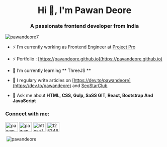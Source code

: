 
<h1 align="center">Hi 👋, I'm Pawan Deore</h1>
<h3 align="center">A passionate frontend developer from India</h3>

<p align="left"> <a href="https://twitter.com/pawandeore7" target="blank"><img src="https://img.shields.io/twitter/follow/pawandeore7?logo=twitter&style=for-the-badge" alt="pawandeore7" /></a> </p>


- ⚡ I’m currently working as Frontend Engineer at [Project Pro](https://www.dezyre.com/) 

- ⚡ Portfolio : [https://pavandeore.github.io](https://pavandeore.github.io)

- 🌱 I’m currently learning ** ThreeJS **

- 📝 I regulary write articles on [https://dev.to/pawandeore](https://dev.to/pawandeore) and [SeoStarClub](https://seostarclub.blogspot.com/)

- 💬 Ask me about **HTML, CSS, Gulp, SaSS GIT, React, Bootstrap And JavaScript**


<h3 align="left">Connect with me:</h3>
<p align="left">
<a href="https://dev.to/pawandeore" target="blank"><img align="center" src="https://cdn.jsdelivr.net/npm/simple-icons@3.0.1/icons/dev-dot-to.svg" alt="pawandeore" height="30" width="40" /></a>
<a href="https://twitter.com/pawandeore7" target="blank"><img align="center" src="https://cdn.jsdelivr.net/npm/simple-icons@3.0.1/icons/twitter.svg" alt="pawandeore7" height="30" width="40" /></a>
<a href="https://linkedin.com/in/https://www.linkedin.com/in/pawan-deore-0bb60b1a4/" target="blank"><img align="center" src="https://cdn.jsdelivr.net/npm/simple-icons@3.0.1/icons/linkedin.svg" alt="https://www.linkedin.com/in/pawan-deore-0bb60b1a4/" height="30" width="40" /></a>
<a href="https://stackoverflow.com/users/12534871/pawan-deore" target="blank"><img align="center" src="https://cdn.jsdelivr.net/npm/simple-icons@3.0.1/icons/stackoverflow.svg" alt="12534871/pawan-deore" height="30" width="40" /></a>
</p>

<p>&nbsp;<img align="center" src="https://github-readme-stats.vercel.app/api?username=pavandeore&show_icons=true&locale=en" alt="pavandeore" /></p>

